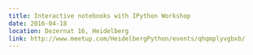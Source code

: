 ```yaml
---
title: Interactive notebooks with IPython Workshop
date: 2016-04-18
location: Dezernat 16, Heidelberg
link: http://www.meetup.com/HeidelbergPython/events/qhqmplyvgbxb/
---
```

